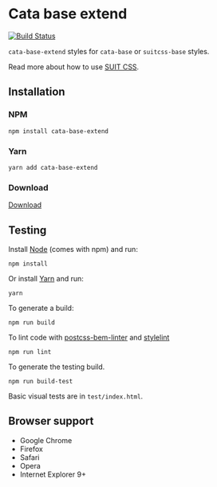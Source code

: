 # Cata base extend

[![Build Status](https://travis-ci.org/raulghm/cata-base-extend.svg?branch=master)](https://travis-ci.org/raulghm/cata-base-extend)

`cata-base-extend` styles for `cata-base` or `suitcss-base` styles. 

Read more about how to use [SUIT CSS](https://github.com/suitcss/suit/).

## Installation

### NPM 
```
npm install cata-base-extend
```

### Yarn
```
yarn add cata-base-extend
```

### Download
[Download](https://github.com/raulghm/cata-base-extend/releases)

## Testing

Install [Node](http://nodejs.org) (comes with npm) and run:

```
npm install
```

Or install [Yarn](https://yarnpkg.com/en/docs/install) and run:

```
yarn
```

To generate a build:

```
npm run build
```

To lint code with [postcss-bem-linter](https://github.com/postcss/postcss-bem-linter) and [stylelint](http://stylelint.io/)

```
npm run lint
```

To generate the testing build.

```
npm run build-test
```

Basic visual tests are in `test/index.html`.

## Browser support

* Google Chrome
* Firefox
* Safari
* Opera
* Internet Explorer 9+
